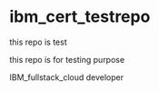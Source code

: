 # ibm_cert_testrepo
this repo is test 

this repo is for testing purpose

IBM_fullstack_cloud developer
